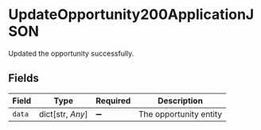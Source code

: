 # UpdateOpportunity200ApplicationJSON

Updated the opportunity successfully.


## Fields

| Field                  | Type                   | Required               | Description            |
| ---------------------- | ---------------------- | ---------------------- | ---------------------- |
| `data`                 | dict[str, *Any*]       | :heavy_minus_sign:     | The opportunity entity |